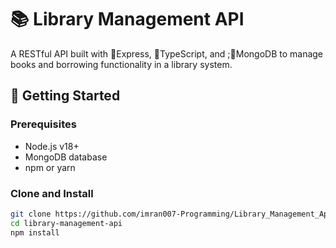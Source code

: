 # 📚 Library Management API

A RESTful API built with 🚀Express, 🚀TypeScript, and ;🚀MongoDB to manage books and borrowing functionality in a library system.

## 🚀 Getting Started

### Prerequisites

- Node.js v18+
- MongoDB database
- npm or yarn

### Clone and Install

```bash
git clone https://github.com/imran007-Programming/Library_Management_Api
cd library-management-api
npm install
```
